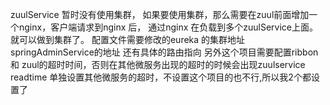 zuulService 暂时没有使用集群，
如果要使用集群，那么需要在zuul前面增加一个nginx，客户端请求到nginx 后， 通过nginx 在负载到多个zuulService上面。就可以做到集群了。
配置文件需要修改的eureka 的集群地址
springAdminService的地址
还有具体的路由指向
另外这个项目需要配置ribbon 和 zuul的超时时间，否则在其他微服务出现的超时的时候会出现zuulservice readtime
单独设置其他微服务的超时，不设置这个项目的也不行,所以我2个都设置了